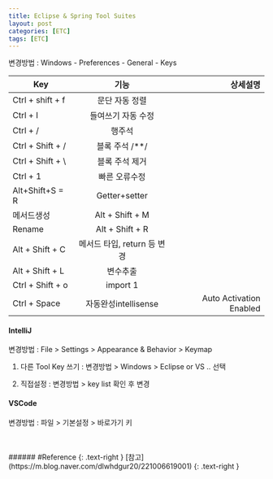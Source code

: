 ```yaml
---
title: Eclipse & Spring Tool Suites
layout: post
categories: [ETC]
tags: [ETC]
---
```


변경방법 : Windows - Preferences - General - Keys

|Key| 기능 | 상세설명 |
|---|:---:|---:|
|Ctrl + shift + f| 문단 자동 정렬 | | 
|Ctrl + I | 들여쓰기 자동 수정 | | 
|Ctrl + / | 행주석 | | 
|Ctrl + Shift + / | 블록 주석 /**/| | 
|Ctrl + Shift + \ | 블록 주석 제거| | 
|Ctrl + 1| 빠른 오류수정| | 
|Alt+Shift+S = R | Getter+setter | | 
|메서드생성 |Alt + Shift + M| | 
|Rename |Alt + Shift + R| | 
|Alt + Shift + C |메서드 타입, return 등 변경| | 
|Alt + Shift + L |변수추출| | 
|Ctrl + Shift + o |import 1| | 
|Ctrl + Space |자동완성intellisense |Auto Activation Enabled| 


#### IntelliJ

변경방법 : File > Settings > Appearance & Behavior > Keymap

1) 다른 Tool Key 쓰기 : 변경방법 > Windows > Eclipse or VS .. 선택  

2) 직접설정 : 변경방법 > key list 확인 후 변경

#### VSCode

변경방법 : 파일 > 기본설정 > 바로가기 키

<br>
<br>
###### #Reference
{: .text-right }
[참고](https://m.blog.naver.com/dlwhdgur20/221006619001)
{: .text-right }
